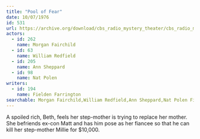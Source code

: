 ```yaml
---
title: "Pool of Fear"
date: 10/07/1976
id: 531
url: https://archive.org/download/cbs_radio_mystery_theater/cbs_radio_mystery_theater-0501-0550.zip/cbs_radio_mystery_theater-0501-0550%2Fcbsrmt_0531_pool_of_fear.mp3
actors:  
  - id: 262
    name: Morgan Fairchild  
  - id: 63
    name: William Redfield  
  - id: 205
    name: Ann Sheppard  
  - id: 98
    name: Nat Polen
writers:  
  - id: 194
    name: Fielden Farrington
searchable: Morgan Fairchild,William Redfield,Ann Sheppard,Nat Polen Fielden Farrington
---
```

A spoiled rich, Beth, feels her step-mother is trying to replace her mother. She befriends ex-con Matt and has him pose as her fiancee so that he can kill her step-mother Millie for $10,000.